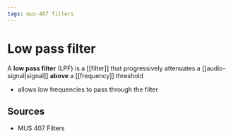 ```yaml
---
tags: mus-407 filters
---
```


# Low pass filter

A **low pass filter** (LPF) is a [[filter]] that progressively attenuates a [[audio-signal|signal]] **above** a [[frequency]] threshold

- allows low frequencies to pass through the filter

## Sources

- MUS 407 Filters
